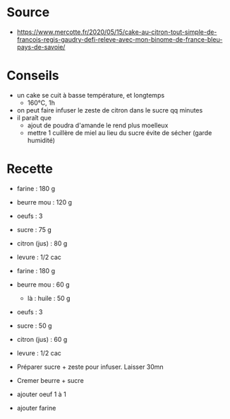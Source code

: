 # Source
- https://www.mercotte.fr/2020/05/15/cake-au-citron-tout-simple-de-francois-regis-gaudry-defi-releve-avec-mon-binome-de-france-bleu-pays-de-savoie/

# Conseils

- un cake se cuit à basse température, et longtemps
    * 160°C, 1h
- on peut faire infuser le zeste de citron dans le sucre qq minutes
- il paraît que 
    - ajout de poudra d'amande le rend plus moelleux
    - mettre 1 cuillère de miel au lieu du sucre évite de sécher (garde humidité)

# Recette

- farine        :   180 g
- beurre mou    :   120 g
- oeufs         :   3
- sucre         :   75 g
- citron (jus)  :   80 g
- levure        :   1/2 cac

- farine        :   180 g
- beurre mou    :   60 g
    * là : huile : 50 g
- oeufs         :   3
- sucre         :   50 g
- citron (jus)  :   60 g
- levure        :   1/2 cac

- Préparer sucre + zeste pour infuser. Laisser 30mn
- Cremer beurre + sucre
- ajouter oeuf 1 à 1
- ajouter farine
